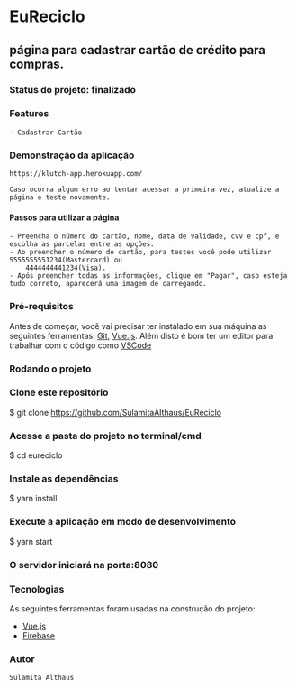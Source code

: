# EuReciclo
## página para cadastrar cartão de crédito para compras.

### Status do projeto: finalizado

### Features
    - Cadastrar Cartão
    
### Demonstração da aplicação 
    https://klutch-app.herokuapp.com/

    Caso ocorra algum erro ao tentar acessar a primeira vez, atualize a página e teste novamente.

#### Passos para utilizar a página
    - Preencha o número do cartão, nome, data de validade, cvv e cpf, e escolha as parcelas entre as opções.
    - Ao preencher o número do cartão, para testes você pode utilizar 5555555551234(Mastercard) ou 
        4444444441234(Visa).
    - Após preencher todas as informações, clique em "Pagar", caso esteja tudo correto, aparecerá uma imagem de carregando.

### Pré-requisitos
Antes de começar, você vai precisar ter instalado em sua máquina as seguintes ferramentas:
[Git](https://git-scm.com), [Vue.js](https://vuejs.org/v2/guide/installation.html). 
Além disto é bom ter um editor para trabalhar com o código como [VSCode](https://code.visualstudio.com/)


### Rodando o projeto

### Clone este repositório
$ git clone https://github.com/SulamitaAlthaus/EuReciclo

### Acesse a pasta do projeto no terminal/cmd
$ cd eureciclo

### Instale as dependências
$ yarn install

### Execute a aplicação em modo de desenvolvimento
$ yarn start

### O servidor iniciará na porta:8080

### Tecnologias

As seguintes ferramentas foram usadas na construção do projeto:

- [Vue.js](https://vuejs.org/v2/guide/installation.html)
- [Firebase](https://firebase.google.com/)

### Autor
    Sulamita Althaus 